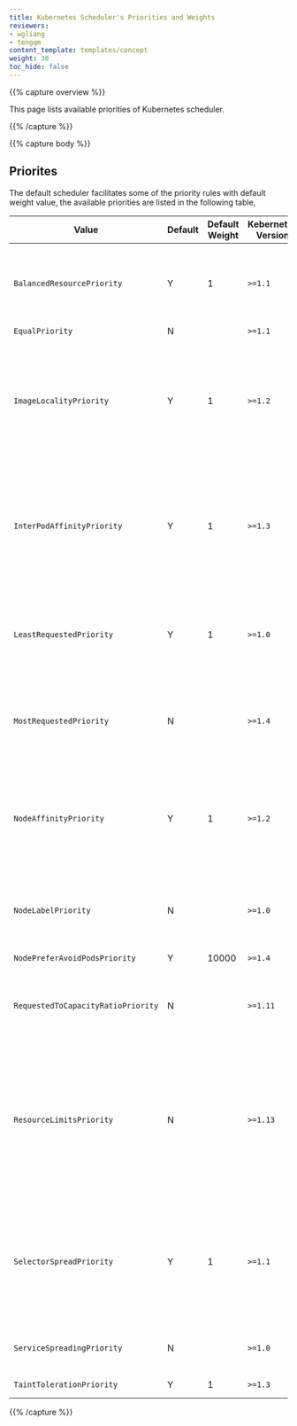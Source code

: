 ```yaml
---
title: Kubernetes Scheduler's Priorities and Weights
reviewers:
- wgliang
- tengqm
content_template: templates/concept
weight: 30
toc_hide: false
---
```


{{% capture overview %}}

This page lists available priorities of Kubernetes scheduler.

{{% /capture %}}

{{% capture body %}}

## Priorites

The default scheduler facilitates some of the priority rules with default weight value, the available priorities are listed in the following table,

|Value                           |Default|Default Weight|Kebernetes Version|Usages|
|--------------------------------|-------|--------------|------------------|------|
|`BalancedResourcePriority`        |   Y   |       1      |  `>=1.1`       |Favors nodes with balanced resource usage rate, should **NOT** be used alone, and **MUST** be used together with LeastRequestedPriority. <br>It calculates the difference between the cpu and memory fraction of capacity, and prioritizes the host based on how close the two metrics are to each other.|
|`EqualPriority`                   |   N   |              |  `>=1.1`       |Gives an equal weight of one to all nodes.| 
|`ImageLocalityPriority`           |   Y   |       1      |  `>=1.2`       |Favors nodes that already have requested pod container's images. <br>It will detect whether the requested images are present on a node, and then calculate a score ranging from 0 to 10 based on the total size of those images. <br>If none of the images are present, this node will be given the lowest priority; <br>If some of the images are present on a node, the larger their sizes' sum, the higher the node's priority.| 
|`InterPodAffinityPriority`        |   Y   |       1      |  `>=1.3`       |Computes a sum by iterating through the elements of weightedPodAffinityTerm and adding "weight" to the sum if the corresponding PodAffinityTerm is satisfied for that node; <br>The node(s) with the highest sum are the most preferred. <br>Symmetry need to be considered for preferredDuringSchedulingIgnoredDuringExecution from podAffinity & podAntiAffinity; <br>Symmetry need to be considered for hard requirements from podAffinity.|
|`LeastRequestedPriority`          |   Y   |       1      |  `>=1.0`       |Favors nodes with fewer requested resources. <br>It calculates the percentage of memory and CPU requested by pods scheduled on the node, and prioritizes based on the minimum of the average of the fraction of requested to capacity. <br>Details: (cpu((capacity-sum(requested)) * 10 / capacity) + memory((capacity - sum(requested)) * 10 / capacity)) / 2|
|`MostRequestedPriority`           |   N   |              |  `>=1.4`       |Favors nodes with most requested resources. <br>It calculates the percentage of memory and CPU requested by pods scheduled on the node, and prioritizes based on the maximum of the average of the fraction of requested to capacity. <br>Details: (cpu(10 * sum(requested) / capacity) + memory(10 * sum(requested) / capacity)) / 2|
|`NodeAffinityPriority`            |   Y   |       1      |  `>=1.2`       |Prioritizes nodes according to node affinity scheduling preferences indicated in PreferredDuringSchedulingIgnoredDuringExecution. <br>Each time a node match a preferredSchedulingTerm, it will a get an add of preferredSchedulingTerm.Weight. <br>Thus, the more preferredSchedulingTerms the node satisfies and the more the preferredSchedulingTerm that is satisfied weights, the higher score the node gets.|
|`NodeLabelPriority`               |   N   |              |  `>=1.0`       |Checks whether a particular label exists on a node or not, regardless of its value. <br>If presence is true, prioritizes nodes that have the specified label, regardless of value. <br>If presence is false, prioritizes nodes that do not have the specified label.|
|`NodePreferAvoidPodsPriority`     |   Y   |       10000  |  `>=1.4`       |Priorities nodes according to the node annotation scheduler.alpha.kubernetes.io/preferAvoidPods.|
|`RequestedToCapacityRatioPriority`|   N   |              |  `>=1.11`      |Creates a requestedToCapacity based ResourceAllocationPriority using default resource scoring function shape. <br>The default function assigns 1.0 to resource when all capacity is available and 0.0 when requested amount is equal to capacity.|
|`ResourceLimitsPriority`          |   N   |              |  `>=1.13`       |Increases score of input node by 1 if the node satisfies input pod's resource limits. <br>In detail, this priority function works as follows, <br>If a node does not publish its allocatable resources (cpu and memory both), the node score is not affected. <br>If a pod does not specify its cpu and memory limits both, the node score is not affected. <br>If one or both of cpu and memory limits of the pod are satisfied, the node is assigned a score of 1. <br>Rationale of choosing the lowest score of 1 is that this is mainly selected to break ties between nodes that have same scores assigned by one of least and most requested priority functions.|
|`SelectorSpreadPriority`          |   Y   |       1      | `>=1.1`        |Spreads pods across hosts, considering pods belonging to the same service,RC,RS or StatefulSet. <br>When a pod is scheduled, it looks for services, RCs,RSs and StatefulSets that match the pod, then finds existing pods that match those selectors. <br>It favors nodes that have fewer existing matching pods. <br>i.e. it pushes the scheduler towards a node where there's the smallest number of pods which match the same service, RC,RSs or StatefulSets selectors as the pod being scheduled.|
|`ServiceSpreadingPriority`        |   N   |              |  `>=1.0`       |Spreads pods by minimizing the number of pods (belonging to the same service) on the same node. Largely replaced by "SelectorSpreadPriority", backward compatibility with 1.0.|
|`TaintTolerationPriority`         |   Y   |       1      |  `>=1.3`       |Prepares the priority list for all the nodes based on the number of intolerable taints on the node|

{{% /capture %}}


